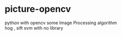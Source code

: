 # picture-opencv
python with opencv 
some Image Processing algorithm  
hog , sift 
svm with no library 
